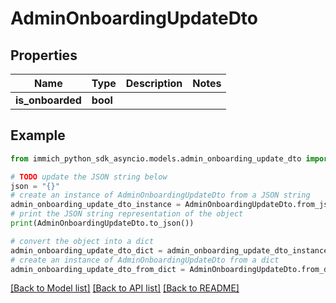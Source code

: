 # AdminOnboardingUpdateDto


## Properties

Name | Type | Description | Notes
------------ | ------------- | ------------- | -------------
**is_onboarded** | **bool** |  | 

## Example

```python
from immich_python_sdk_asyncio.models.admin_onboarding_update_dto import AdminOnboardingUpdateDto

# TODO update the JSON string below
json = "{}"
# create an instance of AdminOnboardingUpdateDto from a JSON string
admin_onboarding_update_dto_instance = AdminOnboardingUpdateDto.from_json(json)
# print the JSON string representation of the object
print(AdminOnboardingUpdateDto.to_json())

# convert the object into a dict
admin_onboarding_update_dto_dict = admin_onboarding_update_dto_instance.to_dict()
# create an instance of AdminOnboardingUpdateDto from a dict
admin_onboarding_update_dto_from_dict = AdminOnboardingUpdateDto.from_dict(admin_onboarding_update_dto_dict)
```
[[Back to Model list]](../README.md#documentation-for-models) [[Back to API list]](../README.md#documentation-for-api-endpoints) [[Back to README]](../README.md)


